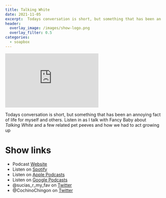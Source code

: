 ```yaml
---
title: Talking White
date: 2021-11-05
excerpt:  Todays conversation is short, but something that has been an annoying fact of life for myself and others.
header:
  overlay_image: /images/show-logo.png
  overlay_filter: 0.5
categories: 
  - soapbox
---
```


<iframe src='https://embed.podcasts.apple.com/us/podcast/napodmo-talking-white/id1548173787?i=1000540851177&amp;theme=dark' height='175' frameborder='0' allowtransparency='true' allow='encrypted-media''></iframe>

Todays conversation is short, but something that has been an annoying fact of life for myself and others. Listen in as I talk with Fancy Baby about *Talking White* and a few related pet peeves and how we had to act growing up

# Show links

* <i class='fas fa-link'></i>Podcast [ Website](https://sucias.xyz)
* <i class='fab fa-spotify'></i>Listen on [Spotify](https://open.spotify.com/show/3XjoipCU3QzeIaQAAQpBdW)
* <i class='fas fa-podcast'></i>Listen on [Apple Podcasts](https://podcasts.apple.com/us/podcast/sucias-are-my-favorite/id1548173787)
* <i class='fab fa-google-play'></i>Listen on [Google Podcasts](https://podcasts.google.com/feed/aHR0cHM6Ly9hbmNob3IuZm0vcy80MjI0YzYzYy9wb2RjYXN0L3Jzcw==)
* <i class='fab fa-twitter'></i>@sucias_r_my_fav on [Twitter](https://twitter.com/sucias_r_my_fav)
* <i class='fab fa-twitter'></i>@CochinoChingon on [Twitter](https://twitter.com/cochinochingon)
